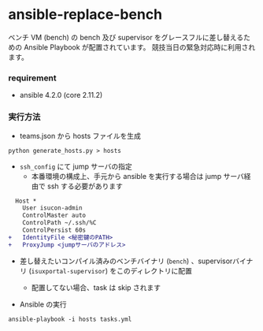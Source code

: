 ansible-replace-bench
===

ベンチ VM (bench) の bench 及び supervisor をグレースフルに差し替えるための Ansible Playbook が配置されています。
競技当日の緊急対応時に利用されます。

### requirement

* ansible 4.2.0 (core 2.11.2)

### 実行方法

* teams.json から hosts ファイルを生成

```
python generate_hosts.py > hosts
```

* `ssh_config` にて jump サーバの指定
    * 本番環境の構成上、手元から ansible を実行する場合は jump サーバ経由で ssh する必要があります

```diff
  Host *
    User isucon-admin
    ControlMaster auto
    ControlPath ~/.ssh/%C
    ControlPersist 60s
+   IdentityFile <秘密鍵のPATH>
+   ProxyJump <jumpサーバのアドレス>
```

* 差し替えたいコンパイル済みのベンチバイナリ (`bench`) 、supervisorバイナリ (`isuxportal-supervisor`) をこのディレクトリに配置
    * 配置してない場合、task は skip されます

* Ansible の実行

```
ansible-playbook -i hosts tasks.yml
```
